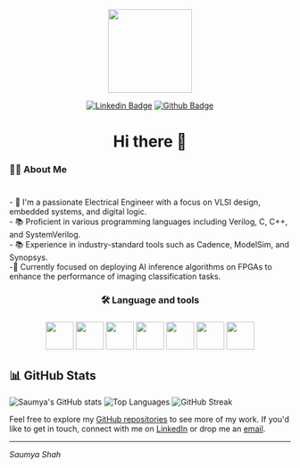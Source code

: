 <div align="center">
  <img height="150" src="https://techovedas.com/wp-content/uploads/2023/07/1.jpg"  />



[![Linkedin Badge](https://img.shields.io/badge/-Saumya%20Shah-blue?style=flat&logo=Linkedin&logoColor=white&link=https://www.linkedin.com/in/saumya-shah-ss/)](https://www.linkedin.com/in/saumya-shah-ss/)
[![Github Badge](https://img.shields.io/badge/-saumyatshah-000?style=flat&logo=Github&logoColor=white&link=https://github.com/saumyatshah)](https://github.com/saumyatshah)
</div>


<h1 align="center">Hi there 👋</h1>

###

<h3 align="left">👩‍💻  About Me</h3>

###

<p align="left"><br>- 🔭 I'm a passionate Electrical Engineer with a focus on VLSI design, embedded systems, and digital logic.<br>- 📚 Proficient in various programming languages including Verilog, C, C++, and SystemVerilog.<br>- 📚 Experience in industry-standard tools such as Cadence, ModelSim, and Synopsys. <br>-🔭 Currently focused on deploying AI inference algorithms on FPGAs to enhance the  performance of imaging classification tasks.</p>

###

<h3 align="center">🛠 Language and tools</h3>

###
<div align="center">
<img height="50" src="https://static-00.iconduck.com/assets.00/file-type-verilog-icon-256x256-goe8p7qm.png"/>
<img height="50" src="https://static-00.iconduck.com/assets.00/file-type-light-systemverilog-icon-512x512-n6etzhly.png"/>
<img height="50" src="https://mshr-h.gallerycdn.vsassets.io/extensions/mshr-h/veriloghdl/1.13.2/1707020468811/Microsoft.VisualStudio.Services.Icons.Default"/>
<img height="50" src="https://user-images.githubusercontent.com/42747200/46140125-da084900-c26d-11e8-8ea7-c45ae6306309.png"/>
<img height="50" src="https://encrypted-tbn0.gstatic.com/images?q=tbn:ANd9GcTP709eg4I7yNUF4N5WQI4z3-Yzut6bnACeMNVMjUDO4w&s"/>
<img height="50" src="https://user-images.githubusercontent.com/48672827/57464068-a2a35580-72ae-11e9-9d52-7cadbf0cb940.png"/>
<img height="50" src="https://banner2.cleanpng.com/20190623/yp/kisspng-python-computer-icons-programming-language-executa-5d0f0aa79779a6.6143656815612668556205.jpg"/>
  
</div>

## 📊 GitHub Stats
![Saumya's GitHub stats](https://github-readme-stats.vercel.app/api?username=saumyatshah&show_icons=true&theme=radical)
![Top Languages](https://github-readme-stats.vercel.app/api/top-langs/?username=saumyatshah&layout=compact&theme=radical)
![GitHub Streak](https://github-readme-streak-stats.herokuapp.com/?user=saumyatshah&theme=radical)

Feel free to explore my [GitHub repositories](https://github.com/saumyatshah) to see more of my work. If you'd like to get in touch, connect with me on [LinkedIn](https://www.linkedin.com/in/saumya-shah-22) or drop me an [email](mailto:saumya20shah@gmail.com).

---
*Saumya Shah*
